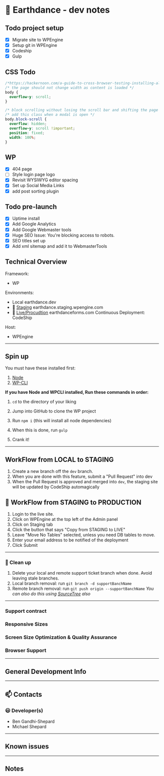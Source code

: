 # :punch: Earthdance - dev notes


## Todo project setup
- [x] Migrate site to WPEngine
- [x] Setup git in WPEngine
- [x] Codeship
- [x] Gulp

## CSS Todo
```CSS
/*https://hackernoon.com/a-guide-to-cross-browser-testing-installing-all-the-things-6e56c2bd8182#.rce2y7da6*/
/* the page should not change width as content is loaded */
body {
  overflow-y: scroll;
}

/* block scrolling without losing the scroll bar and shifting the page */
/* add this class when a modal is open */
body.block-scroll {
  overflow: hidden;
  overflow-y: scroll !important;
  position: fixed;
  width: 100%;
}
```

## WP
- [x] 404 page
- [ ] Style login page logo
- [x] Revisit WYSIWYG editor spacing
- [x] Set up Social Media Links
- [x] add post sorting plugin

## Todo pre-launch
- [x] Uptime install
- [x] Add Google Analytics
- [x] Add Google Webmaster tools
- [x] Huge SEO Issue: You're blocking access to robots.
- [x] SEO titles set up
- [x] Add xml sitemap and add it to WebmasterTools

## Technical Overview

Framework:
- WP

Environments:

- Local earthdance.dev
- :construction: [Staging](http://earthdance.staging.wpengine.com) earthdance.staging.wpengine.com
- :ship: [Live/Procudtion](http://www.earthdanceforms.com) earthdanceforms.com
Continuous Deployment: CodeShip

Host:

- WPEngine

---
## Spin up

You must have these installed first:

1. [Node](https://nodejs.org/)
1. [WP-CLI](http://wp-cli.org/)

**If you have Node and WPCLI installed, Run these commands in order:**

1. `cd` to the directory of your liking
1. Jump into GitHub to clone the WP project
1. Run `npm i` (this will install all node dependencies)

1. When this is done, run `gulp`
1. Crank it!

---

## WorkFlow from LOCAL to STAGING
1. Create a new branch off the `dev` branch.
1. When you are done with this feature, submit a "Pull Request" into dev
1. When the Pull Request is approved and merged into `dev`, the staging site will be updated by CodeShip automagically

## :ship: WorkFlow from STAGING to PRODUCTION
1. Login to the live site.
1. Click on WPEngine at the top left of the Admin panel
1. Click on Staging tab
1. Click the button that says "Copy from STAGING to LIVE"
1. Leave "Move No Tables" selected, unless you need DB tables to move.
1. Enter your email address to be notified of the deployment
1. Click Submit


---

### :poop: Clean up
1. Delete your local and remote support ticket branch when done. Avoid leaving stale branches.
1. Local branch removal: run `git branch -d supportBanchName`
1. Remote branch removal: run `git push origin --supportBanchName`
*You can also do this using [SourceTree](http://www.sourcetreeapp.com/) also*


---
### Support contract


### Responsive Sizes


### Screen Size Optimization & Quality Assurance


### Browser Support


---

## General Development Info


---
## :mailbox: Contacts

### :smiley: Developer(s)
- Ben Gandhi-Shepard
- Michael Shepard


---
## Known issues


---
## Notes
